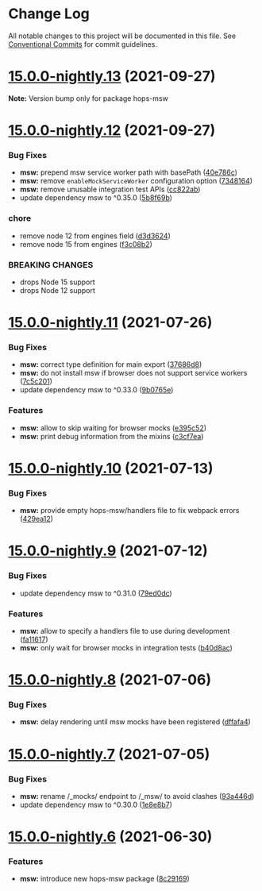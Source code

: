 # Change Log

All notable changes to this project will be documented in this file.
See [Conventional Commits](https://conventionalcommits.org) for commit guidelines.

# [15.0.0-nightly.13](https://github.com/xing/hops/compare/v15.0.0-nightly.12...v15.0.0-nightly.13) (2021-09-27)

**Note:** Version bump only for package hops-msw





# [15.0.0-nightly.12](https://github.com/xing/hops/compare/v15.0.0-nightly.11...v15.0.0-nightly.12) (2021-09-27)


### Bug Fixes

* **msw:** prepend msw service worker path with basePath ([40e786c](https://github.com/xing/hops/commit/40e786c3ba2908eb81e788b586dbfea83955b357))
* **msw:** remove `enableMockServiceWorker` configuration option ([7348164](https://github.com/xing/hops/commit/73481649f85cf3c7bc2956b8ef89755f84164cb0))
* **msw:** remove unusable integration test APIs ([cc822ab](https://github.com/xing/hops/commit/cc822ab3a70527858422629aa6de75dfb4f0703f))
* update dependency msw to ^0.35.0 ([5b8f69b](https://github.com/xing/hops/commit/5b8f69bbcaa738169dc881b15ca00f2237dd7091))


### chore

* remove node 12 from engines field ([d3d3624](https://github.com/xing/hops/commit/d3d3624cec813bfe4d9ab4abe86e051bd7f9e61e))
* remove node 15 from engines ([f3c08b2](https://github.com/xing/hops/commit/f3c08b28feb6d64ff57f6c34b1f67a023146243d))


### BREAKING CHANGES

* drops Node 15 support
* drops Node 12 support





# [15.0.0-nightly.11](https://github.com/xing/hops/compare/v15.0.0-nightly.10...v15.0.0-nightly.11) (2021-07-26)


### Bug Fixes

* **msw:** correct type definition for main export ([37686d8](https://github.com/xing/hops/commit/37686d8f89af38225c77f6a4e79a4fcb5cd52da8))
* **msw:** do not install msw if browser does not support service workers ([7c5c201](https://github.com/xing/hops/commit/7c5c201883012ed7cccba7fe408edb70cdde760b))
* update dependency msw to ^0.33.0 ([9b0765e](https://github.com/xing/hops/commit/9b0765e9417f3000c926f148851ebd25bde08c71))


### Features

* **msw:** allow to skip waiting for browser mocks ([e395c52](https://github.com/xing/hops/commit/e395c524e925e19d0fd32a77ed3610a96d1b060a))
* **msw:** print debug information from the mixins ([c3cf7ea](https://github.com/xing/hops/commit/c3cf7ead00e0d02012c8717529504405ca217a48))





# [15.0.0-nightly.10](https://github.com/xing/hops/compare/v15.0.0-nightly.9...v15.0.0-nightly.10) (2021-07-13)


### Bug Fixes

* **msw:** provide empty hops-msw/handlers file to fix webpack errors ([429ea12](https://github.com/xing/hops/commit/429ea122fa86f03af98b90a74df4362afdc16ebe))





# [15.0.0-nightly.9](https://github.com/xing/hops/compare/v15.0.0-nightly.8...v15.0.0-nightly.9) (2021-07-12)


### Bug Fixes

* update dependency msw to ^0.31.0 ([79ed0dc](https://github.com/xing/hops/commit/79ed0dc851aa5f4e990f036c90ba48e1fe8d860e))


### Features

* **msw:** allow to specify a handlers file to use during development ([fa11617](https://github.com/xing/hops/commit/fa1161750eac2b1c569d653fff68a8ffc761e0bf))
* **msw:** only wait for browser mocks in integration tests ([b40d8ac](https://github.com/xing/hops/commit/b40d8ac8b475631ca722fd5b54dacdd2219bb4e9))





# [15.0.0-nightly.8](https://github.com/xing/hops/compare/v15.0.0-nightly.7...v15.0.0-nightly.8) (2021-07-06)


### Bug Fixes

* **msw:** delay rendering until msw mocks have been registered ([dffafa4](https://github.com/xing/hops/commit/dffafa43f0e6647912843ba14061617128f9893a))





# [15.0.0-nightly.7](https://github.com/xing/hops/compare/v15.0.0-nightly.6...v15.0.0-nightly.7) (2021-07-05)


### Bug Fixes

* **msw:** rename /_mocks/ endpoint to /_msw/ to avoid clashes ([93a446d](https://github.com/xing/hops/commit/93a446df76d6933c945aed79974ed052f2bd0a8e))
* update dependency msw to ^0.30.0 ([1e8e8b7](https://github.com/xing/hops/commit/1e8e8b74d3dc21f3ec57660284b92ff9c82fc41c))





# [15.0.0-nightly.6](https://github.com/xing/hops/compare/v15.0.0-nightly.5...v15.0.0-nightly.6) (2021-06-30)


### Features

* **msw:** introduce new hops-msw package ([8c29169](https://github.com/xing/hops/commit/8c29169b781719e44e5fbec201083fd52c20e991))

